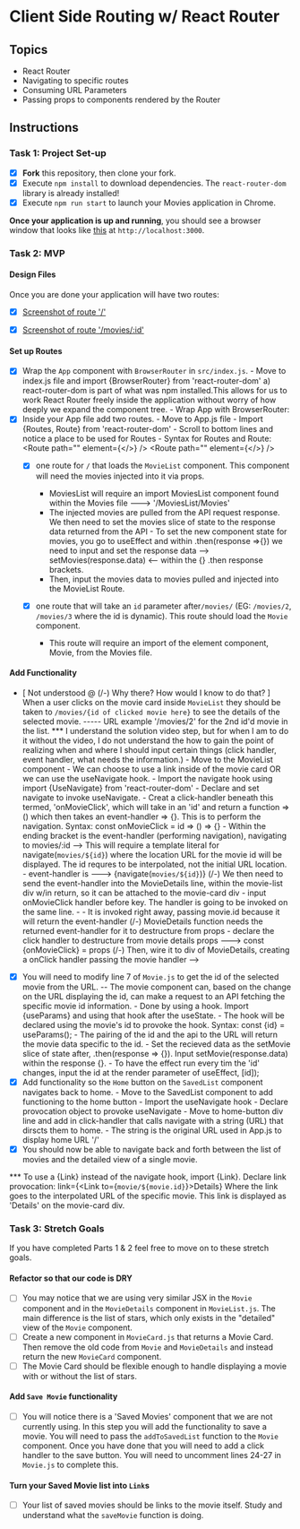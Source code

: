 # Client Side Routing w/ React Router

## Topics

* React Router
* Navigating to specific routes
* Consuming URL Parameters
* Passing props to components rendered by the Router

## Instructions

### Task 1: Project Set-up

* [x] **Fork** this repository, then clone your fork.
* [x] Execute `npm install` to download dependencies. The `react-router-dom` library is already installed!
* [x] Execute `npm run start` to launch your Movies application in Chrome.

**Once your application is up and running**, you should see a browser window that looks like [this](./design-files/design-1-starter.png) at `http://localhost:3000`.

### Task 2: MVP

#### Design Files

Once you are done your application will have two routes:

* [x] [Screenshot of route '/'](./design-files/design-2-routeA.png)
* [x] [Screenshot of route '/movies/:id'](./design-files/design-3-routeB.png)



#### Set up Routes

* [x] Wrap the `App` component with `BrowserRouter` in `src/index.js`.
        - Move to index.js file and import {BrowserRouter} from 'react-router-dom'
            a) react-router-dom is part of what was npm installed.This allows for us to work React Router freely inside the application without worry of how deeply we expand the component tree.
        - Wrap App with BrowserRouter: <BrowserRouter> <App /> </BrowserRouter>
* [x] Inside your App file add two routes.
      - Move to App.js file
      - Import {Routes, Route} from 'react-router-dom'
      - Scroll to bottom lines and notice a place to be used for Routes
       - Syntax for Routes and Route:<Routes>
                                        <Route path="" element={</>} />
                                        <Route path="" element={</>} />
                                     </Routes>
  * [x] one route for `/` that loads the `MovieList` component. This component will need the movies injected into it via props.
      - MoviesList will require an import MoviesList component found within the Movies file ---> '/MoviesList/Movies'
      - The injected movies are pulled from the API request response. We then need to set the movies slice of state to the response data returned from the API
              - To set the new component state for movies, you go to useEffect and within .then(response =>{}) we need to input and set the response data --> setMovies(response.data) <-- within the {} .then response brackets.
      - Then, input the movies data to movies pulled and injected into the MovieList Route.
      
  * [x] one route that will take an `id` parameter after`/movies/` (EG: `/movies/2`, `/movies/3` where the id is dynamic). This route should load the `Movie` component.
      - This route will require an import of the element component, Movie, from the Movies file.

#### Add Functionality

* [ Not understood  @ (/-) Why there? How would I know to do that? ] 
When a user clicks on the movie card inside `MovieList` they should be taken to `/movies/{id of clicked movie here}` to see the details of the selected movie. ----- URL example '/movies/2' for the 2nd id'd movie in the list.
      *** I understand the solution video step, but for when I am to do it without the video, I do not understand the how to gain the point of realizing when and where I should input certain things (click handler, event handler, what needs the information.)
            - Move to the MovieList component
            - We can choose to use a link inside of the movie card OR we can use the useNavigate hook.
            - Import the navigate hook using import {UseNavigate} from 'react-router-dom'
            - Declare and set navigate to invoke useNavigate.
            - Creat a click-handler beneath this termed, 'onMovieClick', which will take in an 'id' and return a function => () which then takes an event-handler => {}. This is to perform the navigation. Syntax: const onMovieClick = id => () => {}
                  - Within the ending bracket is the event-handler (performing navigation), navigating to movies/:id --> This will require a template literal for 
                  navigate(`movies/${id}`) where the location URL for the movie id will be displayed. The id requres to be interpolated, not the initial URL location.
                  - event-handler is ---> {navigate(`movies/${id}`)}
          (/-) We then need to send the event-handler into the MovieDetails line, within the movie-list div w/in return, so it can be attached to the movie-card div
                  - input onMovieClick handler before key. The handler is going to be invoked on the same line. 
                  - <MovieDetails onMovieClick={onMovieClick(movie.id)} key={movie.id} movie={movie} />
                  - It is invoked right away, passing movie.id because it will return the event-handler
          (/-) MovieDetails function needs the returned event-handler for it to destructure from props
                  - declare the click handler to destructure from movie details props ---> const {onMovieClick} = props
          (/-) Then, wire it to div of MovieDetails, creating a onClick handler passing the movie handler --> <div className='movie-card' onClick={onMovieClick}> 
* [x] You will need to modify line 7 of `Movie.js` to get the id of the selected movie from the URL.
      -- The movie component can, based on the change on the URL displaying the id, can make a request to an API fetching the specific movie id information.
            - Done by using a hook. Import {useParams} and using that hook after the useState.
            - The hook will be declared using the movie's id to provoke the hook. Syntax: const {id} = useParams();
            - The pairing of the id and the api to the URL will return the movie data specific to the id.
            - Set the recieved data as the setMovie slice of state after, .then(response => {}). Input setMovie(response.data) within the response {}.
            - To have the effect run every tim the 'id' changes, input the id at the render parameter of useEffect, [id]);  
* [x] Add functionality so the `Home` button on the `SavedList` component navigates back to home.
            - Move to the SavedList component to add functioning to the home button
            - Import the useNavigate hook
            - Declare provocation object to provoke useNavigate
            - Move to home-button div line and add in click-handler that calls navigate with a string (URL) that dirscts them to home.
            - The string is the original URL used in App.js to display home URL '/'
* [x] You should now be able to navigate back and forth between the list of movies and the detailed view of a single movie.

*** To use a {Link} instead of the navigate hook, import {Link}. Declare link provocation: link={<Link to={`movie/${movie.id}`}>Details</Link>} Where the link goes to the interpolated URL of the specific movie. This link is displayed as 'Details' on the movie-card div.


### Task 3: Stretch Goals

If you have completed Parts 1 & 2 feel free to move on to these stretch goals.

#### Refactor so that our code is DRY

* [ ] You may notice that we are using very similar JSX in the `Movie` component and in the `MovieDetails` component in `MovieList.js`. The main difference is the list of stars, which only exists in the "detailed" view of the `Movie` component.
* [ ] Create a new component in `MovieCard.js` that returns a Movie Card. Then remove the old code from `Movie` and `MovieDetails` and instead return the new `MovieCard` component.
* [ ] The Movie Card should be flexible enough to handle displaying a movie with or without the list of stars.

#### Add `Save Movie` functionality

* [ ] You will notice there is a 'Saved Movies' component that we are not currently using. In this step you will add the functionality to save a movie. You will need to pass the `addToSavedList` function to the `Movie` component. Once you have done that you will need to add a click handler to the save button. You will need to uncomment lines 24-27 in `Movie.js` to complete this.

#### Turn your Saved Movie list into `Link`s

* [ ] Your list of saved movies should be links to the movie itself. Study and understand what the `saveMovie` function is doing.
